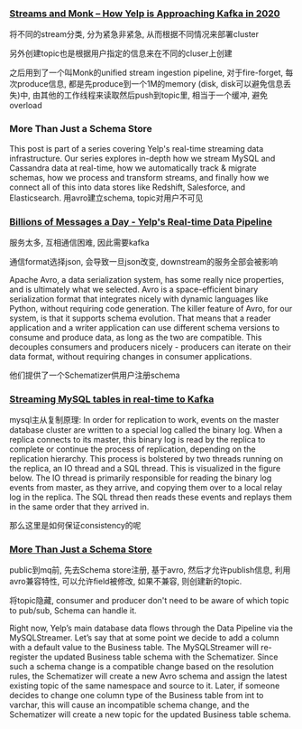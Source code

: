 ### [Streams and Monk – How Yelp is Approaching Kafka in 2020](https://engineeringblog.yelp.com/2020/01/streams-and-monk-how-yelp-approaches-kafka-in-2020.html)

将不同的stream分类, 分为紧急非紧急, 从而根据不同情况来部署cluster

另外创建topic也是根据用户指定的信息来在不同的cluser上创建

之后用到了一个叫Monk的unified stream ingestion pipeline, 对于fire-forget, 每次produce信息, 都是先produce到一个1M的memory (disk, disk可以避免信息丢失)中, 由其他的工作线程来读取然后push到topic里, 相当于一个缓冲, 避免overload

### More Than Just a Schema Store
This post is part of a series covering Yelp's real-time streaming data infrastructure. Our series explores in-depth how we stream MySQL and Cassandra data at real-time, how we automatically track & migrate schemas, how we process and transform streams, and finally how we connect all of this into data stores like Redshift, Salesforce, and Elasticsearch.
用avro建立schema, topic对用户不可见

### [Billions of Messages a Day - Yelp's Real-time Data Pipeline](https://engineeringblog.yelp.com/2016/07/billions-of-messages-a-day-yelps-real-time-data-pipeline.html)
服务太多, 互相通信困难, 因此需要kafka

通信format选择json, 会导致一旦json改变, downstream的服务全部会被影响

Apache Avro, a data serialization system, has some really nice properties, and is ultimately what we selected. Avro is a space-efficient binary serialization format that integrates nicely with dynamic languages like Python, without requiring code generation. The killer feature of Avro, for our system, is that it supports schema evolution. That means that a reader application and a writer application can use different schema versions to consume and produce data, as long as the two are compatible. This decouples consumers and producers nicely - producers can iterate on their data format, without requiring changes in consumer applications.

他们提供了一个Schematizer供用户注册schema

### [Streaming MySQL tables in real-time to Kafka](https://engineeringblog.yelp.com/2016/08/streaming-mysql-tables-in-real-time-to-kafka.html)
mysql主从复制原理:
In order for replication to work, events on the master database cluster are written to a special log called the binary log. When a replica connects to its master, this binary log is read by the replica to complete or continue the process of replication, depending on the replication hierarchy. This process is bolstered by two threads running on the replica, an IO thread and a SQL thread. This is visualized in the figure below. The IO thread is primarily responsible for reading the binary log events from master, as they arrive, and copying them over to a local relay log in the replica. The SQL thread then reads these events and replays them in the same order that they arrived in.

那么这里是如何保证consistency的呢

### [More Than Just a Schema Store](https://engineeringblog.yelp.com/2016/08/more-than-just-a-schema-store.html)
public到mq前, 先去Schema store注册, 基于avro, 然后才允许publish信息, 利用avro兼容特性, 可以允许field被修改, 如果不兼容, 则创建新的topic.

将topic隐藏, consumer and producer don't need to be aware of which topic to pub/sub, Schema can handle it.

Right now, Yelp’s main database data flows through the Data Pipeline via the MySQLStreamer. Let’s say that at some point we decide to add a column with a default value to the Business table. The MySQLStreamer will re-register the updated Business table schema with the Schematizer. Since such a schema change is a compatible change based on the resolution rules, the Schematizer will create a new Avro schema and assign the latest existing topic of the same namespace and source to it. Later, if someone decides to change one column type of the Business table from int to varchar, this will cause an incompatible schema change, and the Schematizer will create a new topic for the updated Business table schema.

